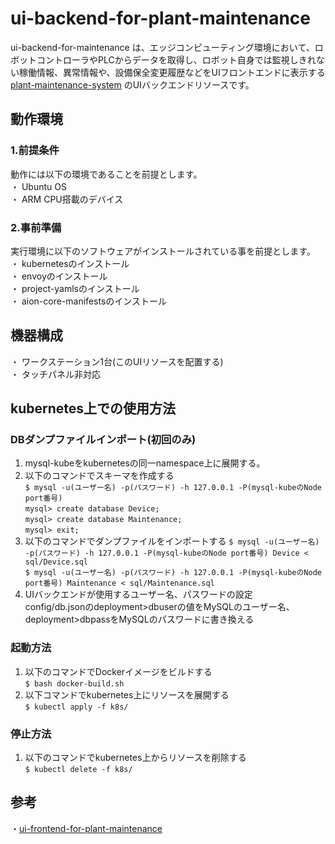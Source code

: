 # ui-backend-for-plant-maintenance  
ui-backend-for-maintenance は、エッジコンピューティング環境において、ロボットコントローラやPLCからデータを取得し、ロボット自身では監視しきれない稼働情報、異常情報や、設備保全変更履歴などをUIフロントエンドに表示する [plant-maintenance-system](https://github.com/latonaio/plant-maintenance-system) のUIバックエンドリソースです。  


## 動作環境
### 1.前提条件　　
動作には以下の環境であることを前提とします。  
・ Ubuntu OS    
・ ARM CPU搭載のデバイス  

### 2.事前準備
実行環境に以下のソフトウェアがインストールされている事を前提とします。  
・ kubernetesのインストール  
・ envoyのインストール  
・ project-yamlsのインストール   
・ aion-core-manifestsのインストール   

## 機器構成  
・ ワークステーション1台(このUIリソースを配置する)   
・ タッチパネル非対応   

## kubernetes上での使用方法  
### DBダンプファイルインポート(初回のみ)  
1. mysql-kubeをkubernetesの同一namespace上に展開する。  
2. 以下のコマンドでスキーマを作成する  
`$ mysql -u(ユーザー名) -p(パスワード) -h 127.0.0.1 -P(mysql-kubeのNode port番号)`  
`mysql> create database Device;`  
`mysql> create database Maintenance;`  
`mysql> exit;`  
3. 以下のコマンドでダンプファイルをインポートする
`$ mysql -u(ユーザー名) -p(パスワード) -h 127.0.0.1 -P(mysql-kubeのNode port番号) Device < sql/Device.sql`  
`$ mysql -u(ユーザー名) -p(パスワード) -h 127.0.0.1 -P(mysql-kubeのNode port番号) Maintenance < sql/Maintenance.sql`  
4. UIバックエンドが使用するユーザー名、パスワードの設定  
config/db.jsonのdeployment>dbuserの値をMySQLのユーザー名、deployment>dbpassをMySQLのパスワードに書き換える  

### 起動方法  
1. 以下のコマンドでDockerイメージをビルドする  
`$ bash docker-build.sh`
2. 以下コマンドでkubernetes上にリソースを展開する  
`$ kubectl apply -f k8s/`

### 停止方法  
1. 以下のコマンドでkubernetes上からリソースを削除する  
`$ kubectl delete -f k8s/`

## 参考
・[ui-frontend-for-plant-maintenance](https://github.com/latonaio/ui-frontend-for-plant-maintenance)